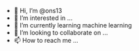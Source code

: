 - 👋 Hi, I’m @ons13
- 👀 I’m interested in ...
- 🌱 I’m currently learning machine learning
- 💞️ I’m looking to collaborate on ...
- 📫 How to reach me ...

<!---
ons13/ons13 is a ✨ special ✨ repository because its `README.md` (this file) appears on your GitHub profile.
You can click the Preview link to take a look at your changes.
--->
